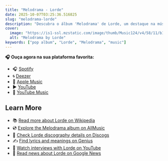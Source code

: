 ```yaml
---
title: "Melodrama - Lorde"
date: 2025-10-07T03:25:36.516825
slug: "melodrama-lorde"
description: "Descubra o álbum 'Melodrama' de Lorde, um destaque na música pop."
cover:
  image: "https://is1-ssl.mzstatic.com/image/thumb/Music124/v4/58/11/b1/5811b172-e180-25a6-69e6-4385fbbfb5dc/17UM1IM02207.rgb.jpg/500x500bb.jpg"
  alt: "Melodrama by Lorde"
keywords: ["pop album", "Lorde", "Melodrama", "music"]
---
```






**🎧 Ouça agora na sua plataforma favorita:**

- 🎧 [Spotify](https://open.spotify.com/search/Melodrama%20Lorde)
- 🌀 [Deezer](https://www.deezer.com/search/Melodrama%20Lorde)
- 🍎 [Apple Music](https://music.apple.com/search?term=Melodrama%20Lorde)
- ▶️ [YouTube](https://www.youtube.com/results?search_query=Melodrama%20Lorde)
- 🎵 [YouTube Music](https://music.youtube.com/search?q=Melodrama%20Lorde)

## Learn More

- 📚 [Read more about Lorde on Wikipedia](https://en.wikipedia.org/wiki/Lorde)
- 💿 [Explore the Melodrama album on AllMusic](https://www.allmusic.com/search/albums/Melodrama)
- 📀 [Check Lorde discography details on Discogs](https://www.discogs.com/search/?q=Melodrama+Lorde&type=all)
- ✍️ [Find lyrics and meanings on Genius](https://genius.com/search?q=Melodrama%20Lorde)
- 🎤 [Watch interviews with Lorde on YouTube](https://www.youtube.com/results?search_query=Lorde+interview)
- 📰 [Read news about Lorde on Google News](https://news.google.com/search?q=Lorde)